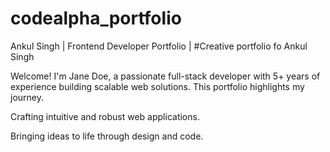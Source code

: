 # codealpha_portfolio
Ankul Singh | Frontend Developer Portfolio | #Creative portfolio fo Ankul Singh

Welcome! I'm Jane Doe, a passionate full-stack developer with 5+ years of experience building scalable web solutions. This portfolio highlights my journey.

Crafting intuitive and robust web applications.

Bringing ideas to life through design and code.


